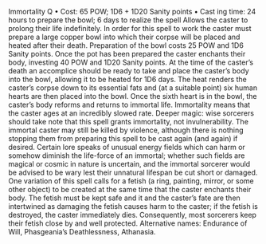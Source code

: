 Immortality Q
• Cost:  65 POW; 1D6 + 1D20 Sanity points
•
 Cast
ing time: 24 hours to prepare the bowl; 6 days to 
realize the spell
Allows the caster to prolong their life indefinitely. In order 
for this spell to work the caster must prepare a large copper 
bowl into which their corpse will be placed and heated 
after their death. Preparation of the bowl costs 25 POW 
and 1D6 Sanity points. 
Once the pot has been prepared the caster enchants their 
body, investing 40 POW and 1D20 Sanity points. At the 
time of the caster’s death an accomplice should be ready 
to take and place the caster’s body into the bowl, allowing 
it to be heated for 1D6 days. The heat renders the caster’s 
corpse down to its essential fats and (at a suitable point) 
six human hearts are then placed into the bowl. Once the 
sixth heart is in the bowl, the caster’s body reforms and 
returns to immortal life. Immortality means that the caster 
ages at an incredibly slowed rate.
Deeper magic: wise sorcerers should take note that this 
spell grants immortality, not invulnerability. The immortal 
caster may still be killed by violence, although there is 
nothing stopping them from preparing this spell to be cast 
again (and again) if desired. Certain lore speaks of unusual 
energy fields which can harm or somehow diminish the 
life-force of an immortal; whether such fields are magical 
or cosmic in nature is uncertain, and the immortal sorcerer 
would be advised to be wary lest their unnatural lifespan 
be cut short or damaged. 
One variation of this spell calls for a fetish (a ring, 
painting, mirror, or some other object) to be created at 
the same time that the caster enchants their body. The 
fetish must be kept safe and it and the caster’s fate are 
then intertwined as damaging the fetish causes harm to 
the caster; if the fetish is destroyed, the caster immediately 
dies. Consequently, most sorcerers keep their fetish close by and well protected.
Alternative names: Endurance of Will, Phasgeania’s 
Deathlessness, Athanasia.
